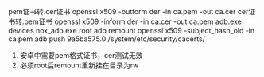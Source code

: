 pem证书转.cer证书
openssl x509 -outform der -in ca.pem -out ca.cer
cer证书转.pem证书
openssl x509 -inform der -in ca.cer -out ca.pem
adb.exe devices
nox_adb.exe root
adb remount
openssl x509 -subject_hash_old -in ca.pem 
adb push 9a5ba575.0 /system/etc/security/cacerts/



1. 安卓中需要pem格式证书，cer测试无效
2. 必须root后remount重新挂在目录为rw
